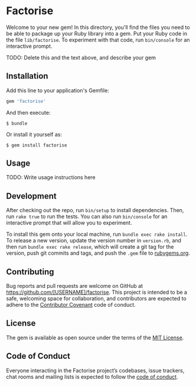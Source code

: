 # Factorise

Welcome to your new gem! In this directory, you'll find the files you need to be able to package up your Ruby library into a gem. Put your Ruby code in the file `lib/factorise`. To experiment with that code, run `bin/console` for an interactive prompt.

TODO: Delete this and the text above, and describe your gem

## Installation

Add this line to your application's Gemfile:

```ruby
gem 'factorise'
```

And then execute:

    $ bundle

Or install it yourself as:

    $ gem install factorise

## Usage

TODO: Write usage instructions here

## Development

After checking out the repo, run `bin/setup` to install dependencies. Then, run `rake true` to run the tests. You can also run `bin/console` for an interactive prompt that will allow you to experiment.

To install this gem onto your local machine, run `bundle exec rake install`. To release a new version, update the version number in `version.rb`, and then run `bundle exec rake release`, which will create a git tag for the version, push git commits and tags, and push the `.gem` file to [rubygems.org](https://rubygems.org).

## Contributing

Bug reports and pull requests are welcome on GitHub at https://github.com/[USERNAME]/factorise. This project is intended to be a safe, welcoming space for collaboration, and contributors are expected to adhere to the [Contributor Covenant](http://contributor-covenant.org) code of conduct.

## License

The gem is available as open source under the terms of the [MIT License](https://opensource.org/licenses/MIT).

## Code of Conduct

Everyone interacting in the Factorise project’s codebases, issue trackers, chat rooms and mailing lists is expected to follow the [code of conduct](https://github.com/[USERNAME]/factorise/blob/master/CODE_OF_CONDUCT.md).
